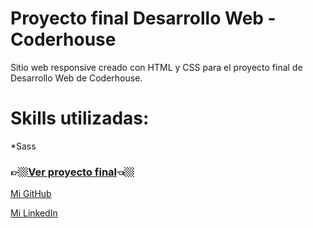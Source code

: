 # Proyecto final Desarrollo Web - Coderhouse
Sitio web responsive creado con HTML y CSS para el proyecto final de Desarrollo Web de Coderhouse.

# Skills utilizadas:
*Sass

### 👉🏼[Ver proyecto final](https://proyecto-final-dw-coder.netlify.app/)👈🏼

[Mi GitHub](https://github.com/franRappazzini)

[Mi LinkedIn](https://www.linkedin.com/in/franciscorappazzini/)
